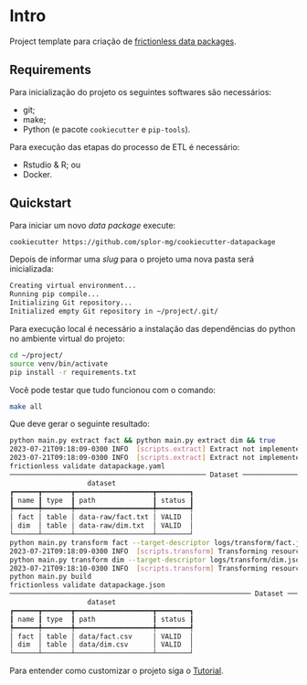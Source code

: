 # Intro

Project template para criação de [frictionless data packages](https://frictionlessdata.io/).

## Requirements

Para inicialização do projeto os seguintes softwares são necessários:

- git;
- make;
- Python (e pacote `cookiecutter` e `pip-tools`).

Para execução das etapas do processo de ETL é necessário:

- Rstudio & R; ou
- Docker.

## Quickstart

Para iniciar um novo _data package_ execute:

```bash
cookiecutter https://github.com/splor-mg/cookiecutter-datapackage
```

Depois de informar uma _slug_ para o projeto uma nova pasta será inicializada:

```bash
Creating virtual environment...
Running pip compile...
Initializing Git repository...
Initialized empty Git repository in ~/project/.git/
```

Para execução local é necessário a instalação das dependências do python no ambiente virtual do projeto:

```bash
cd ~/project/
source venv/bin/activate
pip install -r requirements.txt
```

Você pode testar que tudo funcionou com o comando:

```bash
make all
```

Que deve gerar o seguinte resultado:

```bash
python main.py extract fact && python main.py extract dim && true
2023-07-21T09:18:09-0300 INFO  [scripts.extract] Extract not implemented for resource {resource_name}...
2023-07-21T09:18:09-0300 INFO  [scripts.extract] Extract not implemented for resource {resource_name}...
frictionless validate datapackage.yaml
──────────────────────────────────────────────── Dataset ─────────────────────────────────────────────────
                   dataset                   
┏━━━━━━┳━━━━━━━┳━━━━━━━━━━━━━━━━━━━┳━━━━━━━━┓
┃ name ┃ type  ┃ path              ┃ status ┃
┡━━━━━━╇━━━━━━━╇━━━━━━━━━━━━━━━━━━━╇━━━━━━━━┩
│ fact │ table │ data-raw/fact.txt │ VALID  │
│ dim  │ table │ data-raw/dim.txt  │ VALID  │
└──────┴───────┴───────────────────┴────────┘
python main.py transform fact --target-descriptor logs/transform/fact.json
2023-07-21T09:18:09-0300 INFO  [scripts.transform] Transforming resource fact
python main.py transform dim --target-descriptor logs/transform/dim.json
2023-07-21T09:18:10-0300 INFO  [scripts.transform] Transforming resource dim
python main.py build
frictionless validate datapackage.json
─────────────────────────────────────────────────────────── Dataset ────────────────────────────────────────────────────────────
                   dataset                   
┏━━━━━━┳━━━━━━━┳━━━━━━━━━━━━━━━━━━━┳━━━━━━━━┓
┃ name ┃ type  ┃ path              ┃ status ┃
┡━━━━━━╇━━━━━━━╇━━━━━━━━━━━━━━━━━━━╇━━━━━━━━┩
│ fact │ table │ data/fact.csv     │ VALID  │
│ dim  │ table │ data/dim.csv      │ VALID  │
└──────┴───────┴───────────────────┴────────┘
```

Para entender como customizar o projeto siga o [Tutorial](tutorial.md).
